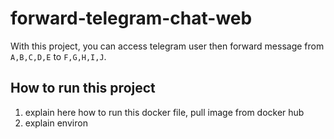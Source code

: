 # forward-telegram-chat-web
With this project, you can access telegram user then forward message from `A,B,C,D,E` to `F,G,H,I,J`.

## How to run this project
1. explain here how to run this docker file, pull image from docker hub
2. explain environ